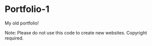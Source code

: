 # Portfolio-1
My old portfolio!

Note: Please do not use this code to create new websites. Copyright required.

